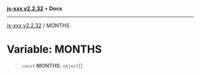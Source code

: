 [**js-xxx v2.2.32**](../README.md) • **Docs**

***

[js-xxx v2.2.32](../README.md) / MONTHS

# Variable: MONTHS

> `const` **MONTHS**: `object`[]

